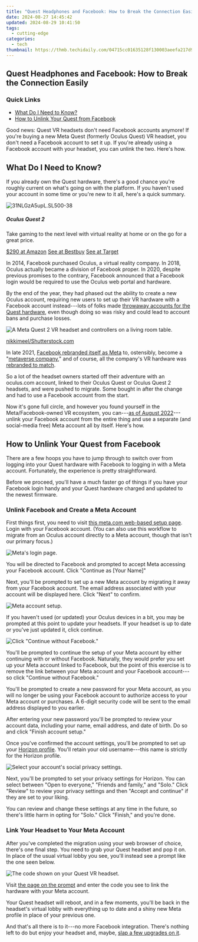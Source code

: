 ```yaml
---
title: "Quest Headphones and Facebook: How to Break the Connection Easily"
date: 2024-08-27 14:45:42
updated: 2024-08-29 10:41:50
tags:
  - cutting-edge
categories:
  - tech
thumbnail: https://thmb.techidaily.com/04715cc01635128f130003aeefa217d9440724157165604a4668d27f41792057.jpeg
---
```


## Quest Headphones and Facebook: How to Break the Connection Easily

### Quick Links

* [What Do I Need to Know?](https://techidaily.com/why-stellar-data-recovery-for-iphone-xs-max-takes-time-in-scanning-my-iphone-stellar-by-stellar-data-recovery-ios-iphone-data-recovery/)
* [How to Unlink Your Quest from Facebook](https://visual-screen-recording.techidaily.com/updated-sound-capture-device-audit-for-2024/)

 Good news: Quest VR headsets don't need Facebook accounts anymore! If you're buying a new Meta Quest (formerly Oculus Quest) VR headset, you don't need a Facebook account to set it up. If you're already using a Facebook account with your headset, you can unlink the two. Here's how.

##  What Do I Need to Know?

 If you already own the Quest hardware, there's a good chance you're roughly current on what's going on with the platform. If you haven't used your account in some time or you're new to it all, here's a quick summary.

![31NLGzA5upL._SL500_-38](https://static1.howtogeekimages.com/wordpress/wp-content/uploads/2023/06/31nlgza5upl-_sl500_-38.jpg) 

#####  Oculus Quest 2

Take gaming to the next level with virtual reality at home or on the go for a great price.

[$290 at Amazon](https://www.amazon.com/Oculus-Quest-Advanced-All-One-Virtual/dp/B099VMT8VZ/) [See at Bestbuy](https://shop-links.co/link/?exclusive=1&publisher_slug=itechdaily19598&url=https%3A%2F%2Fwww.bestbuy.com%2Fsite%2Fmeta__quest_2_advanc%2F6473553.p%3FskuId%3D6473553%2522target%253D%2522_blank) [See at Target](https://shop-links.co/link/?exclusive=1&publisher_slug=itechdaily19598&url=https%3A%2F%2Fdisneyplus.bn5x.net%2Fc%2F156932%2F564546%2F9358%3FsubId1%3DUUhtgUeUpU204735%26subId2%3Dehtg%26u%3Dhttps%253A%252F%252Fwww.target.com%252Fp%252Fmeta%255Fquest%255F2%255Fadvance%252F-%252FA-83984421%2522target%253D%2522%255Fblank) 

 In 2014, Facebook purchased Oculus, a virtual reality company. In 2018, Oculus actually became a division of Facebook proper. In 2020, despite previous promises to the contrary, Facebook announced that a Facebook login would be required to use the Oculus web portal and hardware.

 By the end of the year, they had phased out the ability to create a new Oculus account, requiring new users to set up their VR hardware with a Facebook account instead---lots of folks made [throwaway accounts for the Quest hardware](https://iphone-unlock.techidaily.com/passfab-iphone-14-pro-backup-unlocker-top-4-alternatives-drfone-by-drfone-ios/), even though doing so was risky and could lead to account bans and purchase losses.

![A Meta Quest 2 VR headset and controllers on a living room table.](https://static1.howtogeekimages.com/wordpress/wp-content/uploads/2022/08/UnlinkMeta5.jpg) 

[nikkimeel/Shutterstock.com](https://www.shutterstock.com/image-photo/rostovondon-russia-19-february-2021-oculus-1930009121)

 In late 2021, [Facebook rebranded itself as Meta](https://extra-tips.techidaily.com/new-best-8-stream-modifiers-for-flawless-webcam-videos/) to, ostensibly, become a "[metaverse company](https://screen-capture.techidaily.com/new-easing-high-encoding-issues-in-obs-for-2024/)," and of course, all the company's VR hardware was [rebranded to match](https://video-screen-grab.techidaily.com/new-how-to-record-edit-and-produce-high-quality-webcam-videos/).

 So a lot of the headset owners started off their adventure with an oculus.com account, linked to their Oculus Quest or Oculus Quest 2 headsets, and were pushed to migrate. Some bought in after the change and had to use a Facebook account from the start.

 Now it's gone full circle, and however you found yourself in the Meta/Facebook-owned VR ecosystem, you can---[as of August 2022](https://www.oculus.com/blog/meta-accounts/?utm%5Fsource=www.reddit.com&utm%5Fmedium=oculusredirect)\---unlink your Facebook account from the entire thing and use a separate (and social-media free) Meta account all by itself. Here's how.

##  How to Unlink Your Quest from Facebook

 There are a few hoops you have to jump through to switch over from logging into your Quest hardware with Facebook to logging in with a Meta account. Fortunately, the experience is pretty straightforward.

 Before we proceed, you'll have a much faster go of things if you have your Facebook login handy and your Quest hardware charged and updated to the newest firmware.

###  Unlink Facebook and Create a Meta Account

 First things first, you need to visit [this meta.com web-based setup page](https://auth.meta.com/websetup/). Login with your Facebook account. (You can also use this workflow to migrate from an Oculus account directly to a Meta account, though that isn't our primary focus.)

![Meta's login page.](https://static1.howtogeekimages.com/wordpress/wp-content/uploads/2022/08/UnlinkMeta1.jpg) 

 You will be directed to Facebook and prompted to accept Meta accessing your Facebook account. Click "Continue as \[Your Name\]"

 Next, you'll be prompted to set up a new Meta account by migrating it away from your Facebook account. The email address associated with your account will be displayed here. Click "Next" to confirm.

![Meta account setup.](https://static1.howtogeekimages.com/wordpress/wp-content/uploads/2022/08/UnlinkMeta2.jpg) 

 If you haven't used (or updated) your Oculus devices in a bit, you may be prompted at this point to update your headsets. If your headset is up to date or you've just updated it, click continue.

![Click &quot;Continue without Facebook.&quot;](https://static1.howtogeekimages.com/wordpress/wp-content/uploads/2022/08/UnlinkMeta3.jpg) 

 You'll be prompted to continue the setup of your Meta account by either continuing with or without Facebook. Naturally, they would prefer you set up your Meta account linked to Facebook, but the point of this exercise is to remove the link between your Meta account and your Facebook account---so click "Continue without Facebook."

 You'll be prompted to create a new password for your Meta account, as you will no longer be using your Facebook account to authorize access to your Meta account or purchases. A 6-digit security code will be sent to the email address displayed to you earlier.

 After entering your new password you'll be prompted to review your account data, including your name, email address, and date of birth. Do so and click "Finish account setup."

 Once you've confirmed the account settings, you'll be prompted to set up your [Horizon profile](https://twitter-videos.techidaily.com/updated-integrating-twitter-content-with-facebook-networks/). You'll retain your old username---this name is strictly for the Horizon profile.

![Select your account's social privacy settings.](https://static1.howtogeekimages.com/wordpress/wp-content/uploads/2022/08/UnlinkMeta7.jpg) 

 Next, you'll be prompted to set your privacy settings for Horizon. You can select between "Open to everyone," "Friends and family," and "Solo." Click "Review" to review your privacy settings and then "Accept and continue" if they are set to your liking.

 You can review and change these settings at any time in the future, so there's little harm in opting for "Solo." Click "Finish," and you're done.

###  Link Your Headset to Your Meta Account

 After you've completed the migration using your web browser of choice, there's one final step. You need to grab your Quest headset and pop it on. In place of the usual virtual lobby you see, you'll instead see a prompt like the one seen below.

![The code shown on your Quest VR headset.](https://static1.howtogeekimages.com/wordpress/wp-content/uploads/2022/08/UnlinkMeta6.jpg) 

 Visit [the page on the prompt](https://meta.com/device) and enter the code you see to link the hardware with your Meta account.

 Your Quest headset will reboot, and in a few moments, you'll be back in the headset's virtual lobby with everything up to date and a shiny new Meta profile in place of your previous one.

 And that's all there is to it---no more Facebook integration. There's nothing left to do but enjoy your headset and, maybe, [slap a few upgrades on it](https://extra-guidance.techidaily.com/revolutionize-your-designs-incorporating-3d-text-psx-for-2024/).

<ins class="adsbygoogle"
     style="display:block"
     data-ad-format="autorelaxed"
     data-ad-client="ca-pub-7571918770474297"
     data-ad-slot="1223367746"></ins>



<ins class="adsbygoogle"
     style="display:block"
     data-ad-client="ca-pub-7571918770474297"
     data-ad-slot="8358498916"
     data-ad-format="auto"
     data-full-width-responsive="true"></ins>
